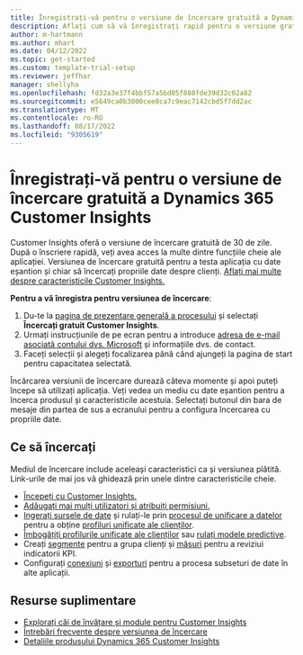 ```yaml
---
title: Înregistrați-vă pentru o versiune de încercare gratuită a Dynamics 365 Customer Insights
description: Aflați cum să vă înregistrați rapid pentru o versiune gratuită și cum să începeți Customer Insights. Explorați aplicația și găsiți resurse adiționale de învățare.
author: m-hartmann
ms.author: mhart
ms.date: 04/12/2022
ms.topic: get-started
ms.custom: template-trial-setup
ms.reviewer: jeffhar
manager: shellyha
ms.openlocfilehash: fd32a3e37f4bbf57a5bd05f888fde39d32c02a82
ms.sourcegitcommit: e5649ca0b3000cee0ca7c9eac7142cbd5f7dd2ac
ms.translationtype: MT
ms.contentlocale: ro-RO
ms.lasthandoff: 08/17/2022
ms.locfileid: "9305619"
---
```

# <a name="sign-up-for-a-free-dynamics-365-customer-insights-trial"></a>Înregistrați-vă pentru o versiune de încercare gratuită a Dynamics 365 Customer Insights

Customer Insights oferă o versiune de încercare gratuită de 30 de zile. După o înscriere rapidă, veți avea acces la multe dintre funcțiile cheie ale aplicației. Versiunea de încercare gratuită pentru a testa aplicația cu date eșantion și chiar să încercați propriile date despre clienți. [Aflați mai multe despre caracteristicile Customer Insights.](overview.md)

**Pentru a vă înregistra pentru versiunea de încercare**:

1. Du-te la [pagina de prezentare generală a procesului](https://dynamics.microsoft.com/ai/customer-insights/) și selectați **Încercați gratuit Customer Insights**.
1. Urmați instrucțiunile de pe ecran pentru a introduce [adresa de e-mail asociată contului dvs. Microsoft](https://support.microsoft.com/windows/what-is-a-microsoft-account-4a7c48e9-ff5a-e9c6-5a5c-1a57d66c3bfa) și informațiile dvs. de contact.
1. Faceți selecții și alegeți focalizarea până când ajungeți la pagina de start pentru capacitatea selectată.

Încărcarea versiunii de încercare durează câteva momente și apoi puteți începe să utilizați aplicația. Veți vedea un mediu cu date eșantion pentru a încerca produsul și caracteristicile acestuia. Selectați butonul din bara de mesaje din partea de sus a ecranului pentru a configura încercarea cu propriile date.

## <a name="what-to-try"></a>Ce să încercați

Mediul de încercare include aceleași caracteristici ca și versiunea plătită. Link-urile de mai jos vă ghidează prin unele dintre caracteristicile cheie.

- [Începeți cu Customer Insights.](get-started.md)
- [Adăugați mai mulți utilizatori și atribuiți permisiuni.](permissions.md)
- [Ingerați sursele de date](data-sources.md) și rulați-le prin [procesul de unificare a datelor](data-unification.md) pentru a obține [profiluri unificate ale clienților](customer-profiles.md).
- [Îmbogățiți profilurile unificate ale clienților](enrichment-hub.md) sau [rulați modele predictive](predictions-overview.md).
- Creați [segmente](segments.md) pentru a grupa clienți și [măsuri](measures.md) pentru a reviziui indicatorii KPI.
- Configurați [conexiuni](connections.md) și [exporturi](export-destinations.md) pentru a procesa subseturi de date în alte aplicații.

## <a name="additional-resources"></a>Resurse suplimentare

- [Explorați căi de învățare și module pentru Customer Insights](/learn/browse/?products=dynamics-cust-insights)
- [Întrebări frecvente despre versiunea de încercare](trial-faq.md)
- [Detaliile produsului Dynamics 365 Customer Insights](https://dynamics.microsoft.com/ai/customer-insights/)
